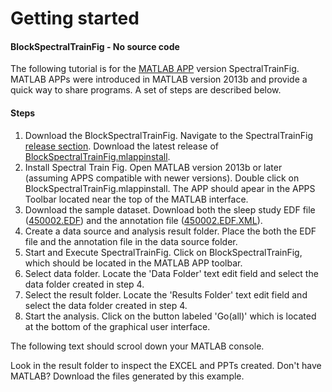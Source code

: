 Getting started 
===========================================================

#### BlockSpectralTrainFig - No source code
The following tutorial is for the [MATLAB APP](http://www.mathworks.com/discovery/matlab-apps.html) version  SpectralTrainFig. MATLAB APPs were introduced in MATLAB version 2013b and provide a quick way to share programs. A set of steps are described below.

#### Steps
1. Download the BlockSpectralTrainFig.  Navigate to the SpectralTrainFig [release section](https://github.com/DennisDean/SpectralTrainFig/releases). Download the latest release of [BlockSpectralTrainFig.mlappinstall](https://github.com/DennisDean/SpectralTrainFig/releases/download/0.1.00/BlockSpectralTrainFig.mlappinstall).
2. Install Spectral Train Fig. Open MATLAB version 2013b or later (assuming APPS compatible with newer versions). Double click on BlockSpectralTrainFig.mlappinstall. The APP should apear in the APPS Toolbar located near the top of the MATLAB interface.
3. Download the sample dataset.  Download both the sleep study EDF file ([450002.EDF](https://github.com/DennisDean/SpectralTrainFig/releases/download/0.1.00/450002.EDF)) and the annotation file ([450002.EDF.XML](https://github.com/DennisDean/SpectralTrainFig/releases/download/0.1.00/450002.EDF.XML)).
4. Create a data source and analysis result folder. Place the both the EDF file and the annotation file in the data source folder.
5. Start and Execute SpectralTrainFig. Click on BlockSpectralTrainFig, which should be located in the MATLAB APP toolbar.
6. Select data folder. Locate the 'Data Folder' text edit field and select the data folder created in step 4.
7. Select the result folder. Locate the 'Results Folder' text edit field and select the data folder created in step 4.
8. Start the analysis.  Click on the button labeled 'Go(all)' which is located at the bottom of the graphical user interface.

The following text should scrool down your MATLAB console.



Look in the result folder to inspect the EXCEL and PPTs created. Don't have MATLAB? Download the files generated by this example.


